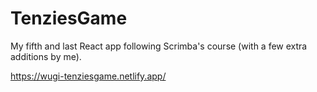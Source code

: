 # TenziesGame

My fifth and last React app following Scrimba's course (with a few extra additions by me).

https://wugi-tenziesgame.netlify.app/
